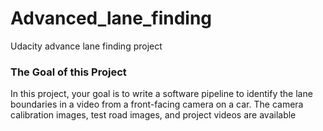 # Advanced_lane_finding
Udacity advance lane finding project
### The Goal of this Project
In this project, your goal is to write a software pipeline to identify the lane boundaries in a video from a front-facing camera on a car. The camera calibration images, test road images, and project videos are available
